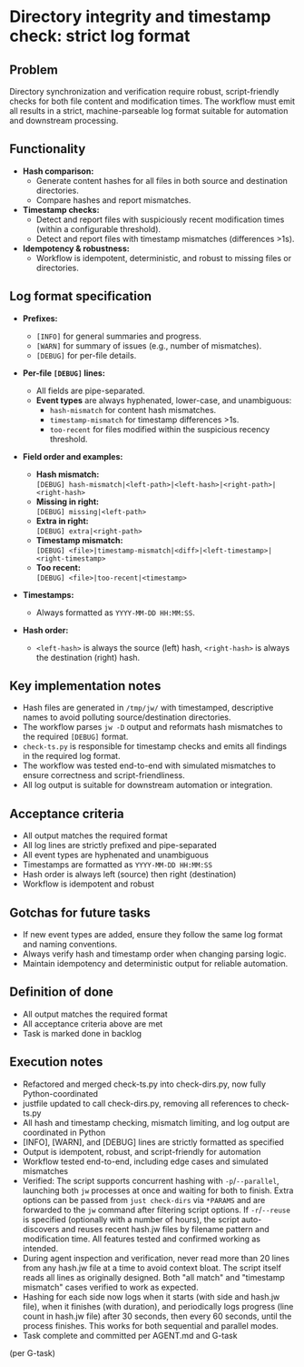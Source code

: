 # Directory integrity and timestamp check: strict log format

## Problem

Directory synchronization and verification require robust, script-friendly checks for both file content and modification times. The workflow must emit all results in a strict, machine-parseable log format suitable for automation and downstream processing.

## Functionality

-   **Hash comparison:**
    -   Generate content hashes for all files in both source and destination directories.
    -   Compare hashes and report mismatches.
-   **Timestamp checks:**
    -   Detect and report files with suspiciously recent modification times (within a configurable threshold).
    -   Detect and report files with timestamp mismatches (differences >1s).
-   **Idempotency & robustness:**
    -   Workflow is idempotent, deterministic, and robust to missing files or directories.

## Log format specification

-   **Prefixes:**
    -   `[INFO]` for general summaries and progress.
    -   `[WARN]` for summary of issues (e.g., number of mismatches).
    -   `[DEBUG]` for per-file details.
-   **Per-file `[DEBUG]` lines:**
    -   All fields are pipe-separated.
    -   **Event types** are always hyphenated, lower-case, and unambiguous:
        -   `hash-mismatch` for content hash mismatches.
        -   `timestamp-mismatch` for timestamp differences >1s.
        -   `too-recent` for files modified within the suspicious recency threshold.
-   **Field order and examples:**
    -   **Hash mismatch:**  
    `[DEBUG] hash-mismatch|<left-path>|<left-hash>|<right-path>|<right-hash>`
    -   **Missing in right:**  
    `[DEBUG] missing|<left-path>`
    -   **Extra in right:**  
    `[DEBUG] extra|<right-path>`
    -   **Timestamp mismatch:**  
    `[DEBUG] <file>|timestamp-mismatch|<diff>|<left-timestamp>|<right-timestamp>`
    -   **Too recent:**  
    `[DEBUG] <file>|too-recent|<timestamp>`

-   **Timestamps:**
    -   Always formatted as `YYYY-MM-DD HH:MM:SS`.
-   **Hash order:**
    -   `<left-hash>` is always the source (left) hash, `<right-hash>` is always the destination (right) hash.

## Key implementation notes

-   Hash files are generated in `/tmp/jw/` with timestamped, descriptive names to avoid polluting source/destination directories.
-   The workflow parses `jw -D` output and reformats hash mismatches to the required `[DEBUG]` format.
-   `check-ts.py` is responsible for timestamp checks and emits all findings in the required log format.
-   The workflow was tested end-to-end with simulated mismatches to ensure correctness and script-friendliness.
-   All log output is suitable for downstream automation or integration.

## Acceptance criteria

-   All output matches the required format
-   All log lines are strictly prefixed and pipe-separated
-   All event types are hyphenated and unambiguous
-   Timestamps are formatted as `YYYY-MM-DD HH:MM:SS`
-   Hash order is always left (source) then right (destination)
-   Workflow is idempotent and robust

## Gotchas for future tasks

-   If new event types are added, ensure they follow the same log format and naming conventions.
-   Always verify hash and timestamp order when changing parsing logic.
-   Maintain idempotency and deterministic output for reliable automation.

## Definition of done

-   All output matches the required format
-   All acceptance criteria above are met
-   Task is marked done in backlog

## Execution notes

-   Refactored and merged check-ts.py into check-dirs.py, now fully Python-coordinated
-   justfile updated to call check-dirs.py, removing all references to check-ts.py
-   All hash and timestamp checking, mismatch limiting, and log output are coordinated in Python
-   [INFO], [WARN], and [DEBUG] lines are strictly formatted as specified
-   Output is idempotent, robust, and script-friendly for automation
-   Workflow tested end-to-end, including edge cases and simulated mismatches
-   Verified: The script supports concurrent hashing with `-p`/`--parallel`, launching both `jw` processes at once and waiting for both to finish. Extra options can be passed from `just check-dirs` via `*PARAMS` and are forwarded to the `jw` command after filtering script options. If `-r`/`--reuse` is specified (optionally with a number of hours), the script auto-discovers and reuses recent hash.jw files by filename pattern and modification time. All features tested and confirmed working as intended.
-   During agent inspection and verification, never read more than 20 lines from any hash.jw file at a time to avoid context bloat. The script itself reads all lines as originally designed. Both "all match" and "timestamp mismatch" cases verified to work as expected.
-   Hashing for each side now logs when it starts (with side and hash.jw file), when it finishes (with duration), and periodically logs progress (line count in hash.jw file) after 30 seconds, then every 60 seconds, until the process finishes. This works for both sequential and parallel modes.
-   Task complete and committed per AGENT.md and G-task

(per G-task)
